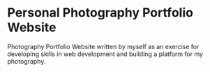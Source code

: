# Personal Photography Portfolio Website
Photography Portfolio Website written by myself as an exercise for developing skills in web development and building a platform for my photography.
